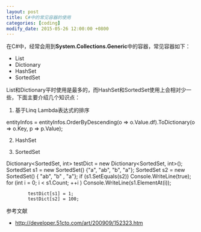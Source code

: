 ```yaml
---
layout: post
title: C#中的常见容器的使用
categories: [coding]
modify_date: 2015-05-26 12:00:00 +0800
---
```


在C#中，经常会用到**System.Collections.Generic**中的容器，常见容器如下：

* List
* Dictionary
* HashSet
* SortedSet

List和Dictionary平时使用是最多的，而HashSet和SortedSet使用上会相对少一些，下面主要介绍几个知识点：

1. 基于Linq Lambda表达式的排序

entityInfos = entityInfos.OrderByDescending(o => o.Value.df).ToDictionary(o => o.Key, p => p.Value);


2. HashSet


3. SortedSet

Dictionary<SortedSet<string>, int> testDict = new Dictionary<SortedSet<string>, int>();
            SortedSet<string> s1 = new SortedSet<string>() {"a", "ab", "b", "a"};
            SortedSet<string> s2 = new SortedSet<string>() { "ab", "b" , "a"};
            if (s1.SetEquals(s2))
                Console.WriteLine(true);
            for (int i = 0; i < s1.Count; ++i )
                Console.WriteLine(s1.ElementAt(i));

            testDict[s1] = 1;
            testDict[s2] = 100;

参考文献

* http://developer.51cto.com/art/200909/152323.htm
